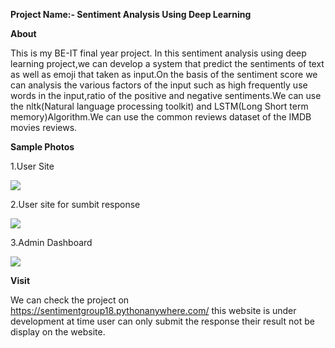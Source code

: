 ﻿**Project Name:- Sentiment Analysis Using Deep Learning**



**About**

This is my BE-IT final year project.
In this sentiment analysis using deep learning project,we can develop a system that predict the sentiments of text as well as emoji that taken as input.On the basis of the sentiment score we can analysis the various factors of the input such as high frequently use words in the input,ratio of the positive and negative sentiments.We can use the nltk(Natural language processing toolkit) and LSTM(Long Short term memory)Algorithm.We can use the common reviews dataset of the IMDB movies reviews.


**Sample Photos**

1\.User Site

![](Aspose.Words.d250eb54-08f2-414e-a587-fdc69f7799be.001.png)





2\.User site for sumbit response 

![](Aspose.Words.d250eb54-08f2-414e-a587-fdc69f7799be.002.png)

3\.Admin Dashboard 

![](Aspose.Words.d250eb54-08f2-414e-a587-fdc69f7799be.003.png)

**Visit** 

We can check the project on https://sentimentgroup18.pythonanywhere.com/ this website is under development at time user can only submit the response their result not be display on the website.
